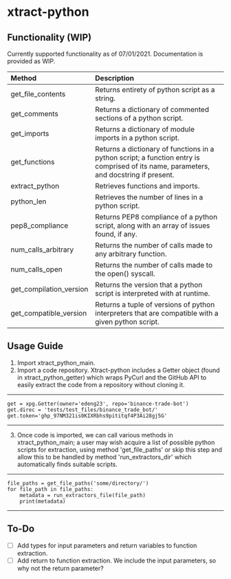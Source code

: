 
# xtract-python

## Functionality (WIP)

Currently supported functionality as of 07/01/2021. Documentation is provided as WIP.

|Method              |Description 
|:-------------------|:------------------------------|
|get_file_contents|Returns entirety of python script as a string.
|get_comments|Returns a dictionary of commented sections of a python script.
|get_imports|Returns a dictionary of module imports in a python script.
|get_functions|Returns a dictionary of functions in a python script; a function entry is comprised of its name, parameters, and docstring if present.
|extract_python|Retrieves functions and imports.
|python_len|Retrieves the number of lines in a python script.
|pep8_compliance|Returns PEP8 compliance of a python script, along with an array of issues found, if any.
|num_calls_arbitrary|Returns the number of calls made to any arbitrary function.
|num_calls_open|Returns the number of calls made to the open() syscall.
|get_compilation_version|Returns the version that a python script is interpreted with at runtime.
|get_compatible_version|Returns a tuple of versions of python interpreters that are compatible with a given python script.

## Usage Guide
1. Import xtract_python_main.
2. Import a code repository. Xtract-python includes a Getter object 
(found in xtract_python_getter) which wraps PyCurl and the GitHub API to 
easily extract the code from a repository without cloning it.
---
    get = xpg.Getter(owner='edeng23', repo='binance-trade-bot')
    get.direc = 'tests/test_files/binance_trade_bot/'
    get.token='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'
---
3. Once code is imported, we can call various methods in xtract_python_main;
a user may wish acquire a list of possible python scripts for extraction, 
using method 'get_file_paths' or skip this step and allow this to be handled
by method 'run_extractors_dir' which automatically finds suitable scripts.
---
    file_paths = get_file_paths('some/directory/')
    for file_path in file_paths:
        metadata = run_extractors_file(file_path)
        print(metadata)
---

## To-Do
 - [ ] Add types for input parameters and return variables to function extraction.
 - [ ] Add return to function extraction. We include the input parameters, so why not the return parameter?
